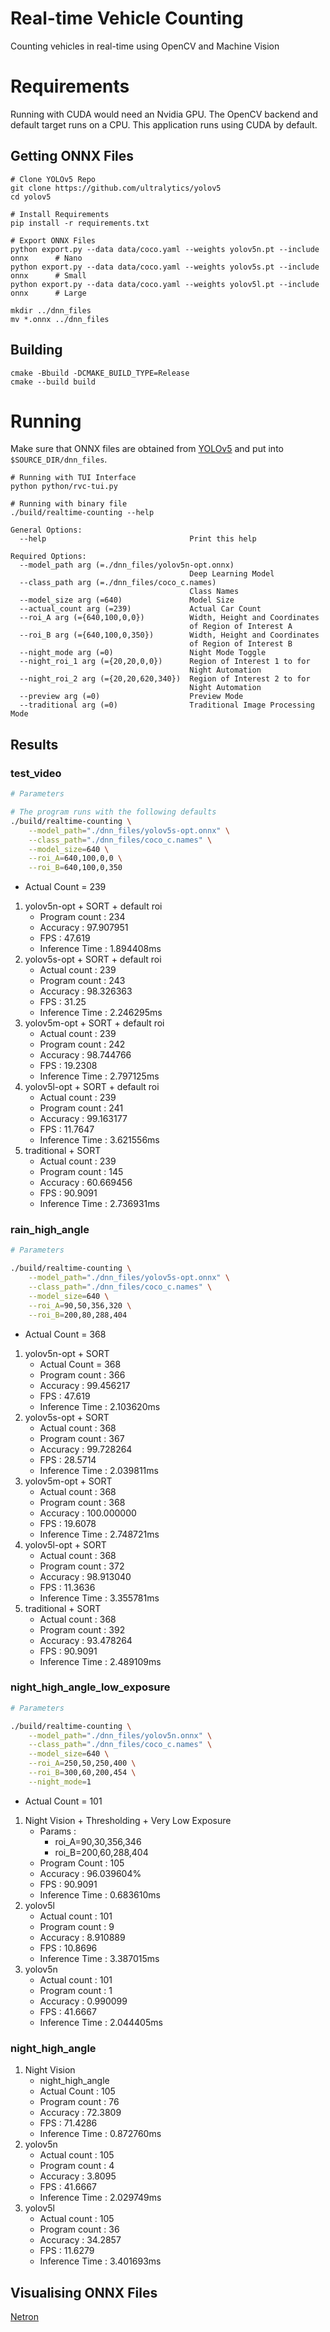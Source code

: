 # Real-time Vehicle Counting

Counting vehicles in real-time using OpenCV and Machine Vision

# Requirements

Running with CUDA would need an Nvidia GPU. The OpenCV backend and default target runs on a CPU.
This application runs using CUDA by default.

## Getting ONNX Files

```
# Clone YOLOv5 Repo
git clone https://github.com/ultralytics/yolov5
cd yolov5

# Install Requirements
pip install -r requirements.txt

# Export ONNX Files
python export.py --data data/coco.yaml --weights yolov5n.pt --include onnx      # Nano
python export.py --data data/coco.yaml --weights yolov5s.pt --include onnx      # Small
python export.py --data data/coco.yaml --weights yolov5l.pt --include onnx      # Large

mkdir ../dnn_files
mv *.onnx ../dnn_files
```

## Building

```
cmake -Bbuild -DCMAKE_BUILD_TYPE=Release
cmake --build build
```

# Running

Make sure that ONNX files are obtained from [YOLOv5](https://github.com/ultralytics/yolov5) and put
into `$SOURCE_DIR/dnn_files`.

```
# Running with TUI Interface
python python/rvc-tui.py

# Running with binary file
./build/realtime-counting --help

General Options:
  --help                                Print this help

Required Options:
  --model_path arg (=./dnn_files/yolov5n-opt.onnx)
                                        Deep Learning Model
  --class_path arg (=./dnn_files/coco_c.names)
                                        Class Names
  --model_size arg (=640)               Model Size
  --actual_count arg (=239)             Actual Car Count
  --roi_A arg (={640,100,0,0})          Width, Height and Coordinates
                                        of Region of Interest A
  --roi_B arg (={640,100,0,350})        Width, Height and Coordinates
                                        of Region of Interest B
  --night_mode arg (=0)                 Night Mode Toggle
  --night_roi_1 arg (={20,20,0,0})      Region of Interest 1 to for
                                        Night Automation
  --night_roi_2 arg (={20,20,620,340})  Region of Interest 2 to for
                                        Night Automation
  --preview arg (=0)                    Preview Mode
  --traditional arg (=0)                Traditional Image Processing Mode

```

## Results

### test_video

```bash
# Parameters

# The program runs with the following defaults
./build/realtime-counting \
    --model_path="./dnn_files/yolov5s-opt.onnx" \
    --class_path="./dnn_files/coco_c.names" \
    --model_size=640 \
    --roi_A=640,100,0,0 \
    --roi_B=640,100,0,350
```

- Actual Count = 239

1. yolov5n-opt + SORT + default roi
   - Program count : 234
   - Accuracy : 97.907951
   - FPS : 47.619
   - Inference Time : 1.894408ms
2. yolov5s-opt + SORT + default roi
   - Actual count : 239
   - Program count : 243
   - Accuracy : 98.326363
   - FPS : 31.25
   - Inference Time : 2.246295ms
3. yolov5m-opt + SORT + default roi
   - Actual count : 239
   - Program count : 242
   - Accuracy : 98.744766
   - FPS : 19.2308
   - Inference Time : 2.797125ms
4. yolov5l-opt + SORT + default roi
   - Actual count : 239
   - Program count : 241
   - Accuracy : 99.163177
   - FPS : 11.7647
   - Inference Time : 3.621556ms
5. traditional + SORT
   - Actual count : 239
   - Program count : 145
   - Accuracy : 60.669456
   - FPS : 90.9091
   - Inference Time : 2.736931ms

### rain_high_angle

```bash
# Parameters

./build/realtime-counting \
    --model_path="./dnn_files/yolov5s-opt.onnx" \
    --class_path="./dnn_files/coco_c.names" \
    --model_size=640 \
    --roi_A=90,50,356,320 \
    --roi_B=200,80,288,404
```

- Actual Count = 368

1. yolov5n-opt + SORT
   - Actual Count = 368
   - Program count : 366
   - Accuracy : 99.456217
   - FPS : 47.619
   - Inference Time : 2.103620ms
2. yolov5s-opt + SORT
   - Actual count : 368
   - Program count : 367
   - Accuracy : 99.728264
   - FPS : 28.5714
   - Inference Time : 2.039811ms
3. yolov5m-opt + SORT
   - Actual count : 368
   - Program count : 368
   - Accuracy : 100.000000
   - FPS : 19.6078
   - Inference Time : 2.748721ms
4. yolov5l-opt + SORT
   - Actual count : 368
   - Program count : 372
   - Accuracy : 98.913040
   - FPS : 11.3636
   - Inference Time : 3.355781ms
5. traditional + SORT
   - Actual count : 368
   - Program count : 392
   - Accuracy : 93.478264
   - FPS : 90.9091
   - Inference Time : 2.489109ms

### night_high_angle_low_exposure

```bash
# Parameters

./build/realtime-counting \
    --model_path="./dnn_files/yolov5n.onnx" \
    --class_path="./dnn_files/coco_c.names" \
    --model_size=640 \
    --roi_A=250,50,250,400 \
    --roi_B=300,60,200,454 \
    --night_mode=1
```

- Actual Count = 101

1. Night Vision + Thresholding + Very Low Exposure
   - Params :
     - roi_A=90,30,356,346
     - roi_B=200,60,288,404
   - Program Count : 105
   - Accuracy : 96.039604%
   - FPS : 90.9091
   - Inference Time : 0.683610ms
2. yolov5l
   - Actual count : 101
   - Program count : 9
   - Accuracy : 8.910889
   - FPS : 10.8696
   - Inference Time : 3.387015ms
3. yolov5n
   - Actual count : 101
   - Program count : 1
   - Accuracy : 0.990099
   - FPS : 41.6667
   - Inference Time : 2.044405ms

### night_high_angle

1. Night Vision
   - night_high_angle
   - Actual Count : 105
   - Program count : 76
   - Accuracy : 72.3809
   - FPS : 71.4286
   - Inference Time : 0.872760ms
2. yolov5n
   - Actual count : 105
   - Program count : 4
   - Accuracy : 3.8095
   - FPS : 41.6667
   - Inference Time : 2.029749ms
3. yolov5l
   - Actual count : 105
   - Program count : 36
   - Accuracy : 34.2857
   - FPS : 11.6279
   - Inference Time : 3.401693ms

## Visualising ONNX Files

[Netron](https://netron.app/)
